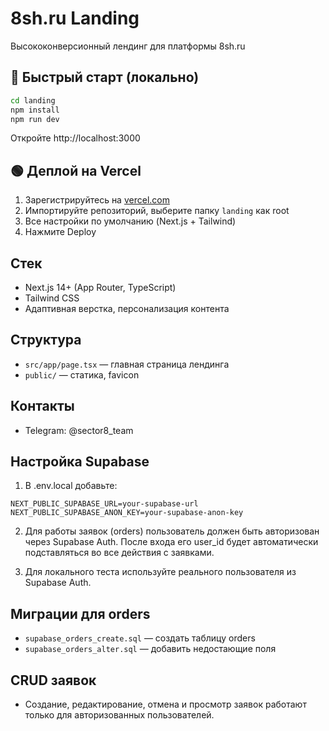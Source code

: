 # 8sh.ru Landing

Высококонверсионный лендинг для платформы 8sh.ru

## 🚀 Быстрый старт (локально)

```bash
cd landing
npm install
npm run dev
```

Откройте http://localhost:3000

## 🟢 Деплой на Vercel

1. Зарегистрируйтесь на [vercel.com](https://vercel.com/)
2. Импортируйте репозиторий, выберите папку `landing` как root
3. Все настройки по умолчанию (Next.js + Tailwind)
4. Нажмите Deploy

## Стек
- Next.js 14+ (App Router, TypeScript)
- Tailwind CSS
- Адаптивная верстка, персонализация контента

## Структура
- `src/app/page.tsx` — главная страница лендинга
- `public/` — статика, favicon

## Контакты
- Telegram: @sector8_team

## Настройка Supabase

1. В .env.local добавьте:

```
NEXT_PUBLIC_SUPABASE_URL=your-supabase-url
NEXT_PUBLIC_SUPABASE_ANON_KEY=your-supabase-anon-key
```

2. Для работы заявок (orders) пользователь должен быть авторизован через Supabase Auth. После входа его user_id будет автоматически подставляться во все действия с заявками.

3. Для локального теста используйте реального пользователя из Supabase Auth.

## Миграции для orders

- `supabase_orders_create.sql` — создать таблицу orders
- `supabase_orders_alter.sql` — добавить недостающие поля

## CRUD заявок
- Создание, редактирование, отмена и просмотр заявок работают только для авторизованных пользователей.
